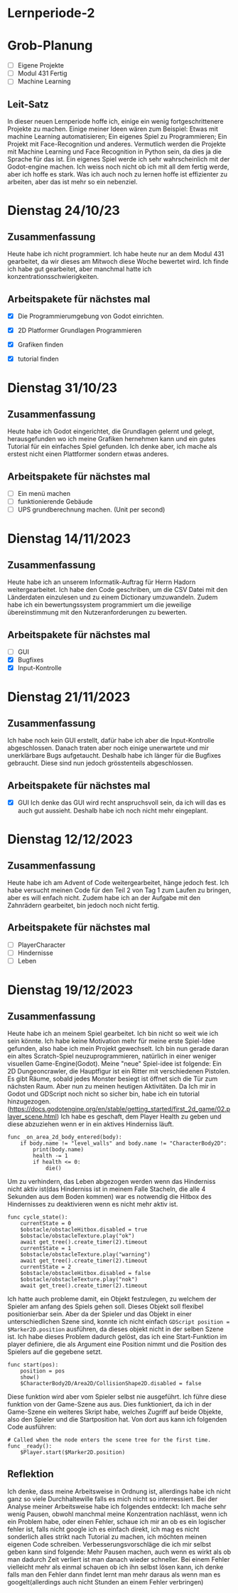 # Lernperiode-2

# Grob-Planung 
- [ ] Eigene Projekte
- [ ] Modul 431 Fertig
- [ ] Machine Learning

## Leit-Satz

In dieser neuen Lernperiode hoffe ich, einige ein wenig fortgeschrittenere Projekte zu machen. Einige meiner Ideen wären zum Beispiel: Etwas mit machine Learning automatisieren; Ein eigenes Spiel zu Programmieren; Ein Projekt mit Face-Recognition und anderes. Vermutlich werden die Projekte mit Machine Learning und Face Recognition in Python sein, da dies ja die Sprache für das ist. Ein eigenes Spiel werde ich sehr wahrscheinlich mit der Godot-engine machen. Ich weiss noch nicht ob ich mit all dem fertig werde, aber ich hoffe es stark. Was ich auch noch zu lernen hoffe ist effizienter zu arbeiten, aber das ist mehr so ein nebenziel.

# Dienstag 24/10/23
## Zusammenfassung
Heute habe ich nicht programmiert. Ich habe heute nur an dem Modul 431 gearbeitet, da wir dieses am Mitwoch diese Woche bewertet wird. Ich finde ich habe gut gearbeitet, aber manchmal hatte ich konzentrationsschwierigkeiten.

## Arbeitspakete für nächstes mal
- [x] Die Programmierumgebung von Godot einrichten.
- [x] 2D Platformer Grundlagen Programmieren
- [x] Grafiken finden
- [x] tutorial finden


# Dienstag 31/10/23
## Zusammenfassung
Heute habe ich Godot eingerichtet, die Grundlagen gelernt und gelegt, herausgefunden wo ich meine Grafiken hernehmen kann und ein gutes Tutorial für ein einfaches Spiel gefunden. Ich denke aber, ich mache als erstest nicht einen Plattformer sondern etwas anderes. 

## Arbeitspakete für nächstes mal
- [ ] Ein menü machen
- [ ] funktionierende Gebäude
- [ ] UPS grundberechnung machen. (Unit per second)

# Dienstag 14/11/2023
## Zusammenfassung
Heute habe ich an unserem Informatik-Auftrag für Herrn Hadorn weitergearbeitet. Ich habe den Code geschriben, um die CSV Datei mit den Länderdaten einzulesen und zu einem Dictionary umzuwandeln. Zudem habe ich ein bewertungssystem programmiert um die jeweilige übereinstimmung mit den Nutzeranforderungen zu bewerten.

## Arbeitspakete für nächstes mal
- [ ] GUI
- [x] Bugfixes
- [x] Input-Kontrolle

# Dienstag 21/11/2023
## Zusammenfassung
Ich habe noch kein GUI erstellt, dafür habe ich aber die Input-Kontrolle abgeschlossen. Danach traten aber noch einige unerwartete und mir unerklärbare Bugs aufgetaucht. Deshalb habe ich länger für die Bugfixes gebraucht. Diese sind nun jedoch grösstenteils abgeschlossen.
## Arbeitspakete für nächstes mal
- [X] GUI
Ich denke das GUI wird recht anspruchsvoll sein, da ich will das es auch gut aussieht. Deshalb habe ich noch nicht mehr eingeplant.

# Dienstag 12/12/2023
## Zusammenfassung
Heute habe ich am Advent of Code weitergearbeitet, hänge jedoch fest. Ich habe versucht meinen Code für den Teil 2 von Tag 1 zum Laufen zu bringen, aber es will enfach nicht. Zudem habe ich an der Aufgabe mit den Zahnrädern gearbeitet, bin jedoch noch nicht fertig.
## Arbeitspakete für nächstes mal
- [ ] PlayerCharacter
- [ ] Hindernisse
- [ ] Leben

# Dienstag 19/12/2023
## Zusammenfassung
Heute habe ich an meinem Spiel gearbeitet. Ich bin nicht so weit wie ich sein könnte. Ich habe keine Motivation mehr für meine erste Spiel-Idee gefunden, also habe ich mein Projekt gewechselt. Ich bin nun gerade daran ein altes Scratch-Spiel neuzuprogrammieren, natürlich in einer weniger visuellen Game-Engine(Godot). Meine "neue" Spiel-idee ist folgende: Ein 2D Dungeoncrawler, die Hauptfigur ist ein Ritter mit verschiedenen Pistolen. Es gibt Räume, sobald jedes Monster besiegt ist öffnet sich die Tür zum nächsten Raum. Aber nun zu meinen heutigen Aktivitäten. 
Da Ich mir in Godot und GDScript noch nicht so sicher bin, habe ich ein tutorial hinzugezogen.(https://docs.godotengine.org/en/stable/getting_started/first_2d_game/02.player_scene.html)
Ich habe es geschaft, dem Player Health zu geben und diese abzuziehen wenn er in ein aktives Hinderniss läuft. 
```GDScript
func _on_area_2d_body_entered(body):
	if body.name != "level_walls" and body.name != "CharacterBody2D":
		print(body.name)
		health -= 1
		if health <= 0:
			die()
```
Um zu verhindern, das Leben abgezogen werden wenn das Hinderniss nicht aktiv ist(das Hinderniss ist in meinem Falle Stacheln, die alle 4 Sekunden aus dem Boden kommen) war es notwendig die Hitbox des Hindernisses zu deaktivieren wenn es nicht mehr aktiv ist.
```GDScript
func cycle_state():
	currentState = 0
	$obstacle/obstacleHitbox.disabled = true
	$obstacle/obstacleTexture.play("ok")
	await get_tree().create_timer(2).timeout
	currentState = 1
	$obstacle/obstacleTexture.play("warning")
	await get_tree().create_timer(2).timeout
	currentState = 2
	$obstacle/obstacleHitbox.disabled = false
	$obstacle/obstacleTexture.play("nok")
	await get_tree().create_timer(2).timeout
```
Ich hatte auch probleme damit, ein Objekt festzulegen, zu welchem der Spieler am anfang des Spiels gehen soll. Dieses Objekt soll flexibel positionierbar sein. Aber da der Spieler und das Objekt in einer unterschiedlichen Szene sind, konnte ich nicht einfach `GDScript position = $Marker2D.position` ausführen, da dieses objekt nicht in der selben Szene ist. Ich habe dieses Problem dadurch gelöst, das ich eine Start-Funktion im player definiere, die als Argument eine Position nimmt und die Position des Spielers auf die gegebene setzt.
```GDScript
func start(pos):
	position = pos
	show()
	$CharacterBody2D/Area2D/CollisionShape2D.disabled = false
```
Diese funktion wird aber vom Spieler selbst nie ausgeführt. Ich führe diese funktion von der Game-Szene aus aus. Dies funktioniert, da ich in der Game-Szene ein weiteres Skript habe, welches Zugriff auf beide Objekte, also den Spieler und die Startposition hat. Von dort aus kann ich folgenden Code ausführen:
```GDScript
# Called when the node enters the scene tree for the first time.
func _ready():
	$Player.start($Marker2D.position)
```

## Reflektion
Ich denke, dass meine Arbeitsweise in Ordnung ist, allerdings habe ich nicht ganz so viele Durchhaltewille falls es mich nicht so interressiert. Bei der Analyse meiner Arbeitsweise habe ich folgendes entdeckt: Ich mache sehr wenig Pausen, obwohl manchmal meine Konzentration nachlässt, wenn ich ein Problem habe, oder einen Fehler, schaue ich mir an ob es ein logischer fehler ist, falls nicht google ich es einfach direkt, ich mag es nicht sonderlich alles strikt nach Tutorial zu machen, ich möchten meinen eigenen Code schreiben. Verbesserungsvorschläge die ich mir selbst geben kann sind folgende: Mehr Pausen machen, auch wenn es wirkt als ob man dadurch Zeit verliert ist man danach wieder schneller. Bei einem Fehler vielleicht mehr als einmal schauen ob ich ihn selbst lösen kann, ich denke falls man den Fehler dann findet lernt man mehr daraus als wenn man es googelt(allerdings auch nicht Stunden an einem Fehler verbringen)

